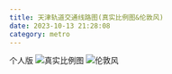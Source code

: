 ```yaml
---
title: 天津轨道交通线路图(真实比例图&伦敦风)
date: 2023-10-13 21:28:08
category: metro
---
```

个人版
![真实比例图](https://s2.loli.net/2023/12/16/yzox5uWwbl7A8Ik.jpg "真实比例图")
![伦敦风](https://s2.loli.net/2023/12/16/TFKdBLozUQN7gIw.png "伦敦风")


